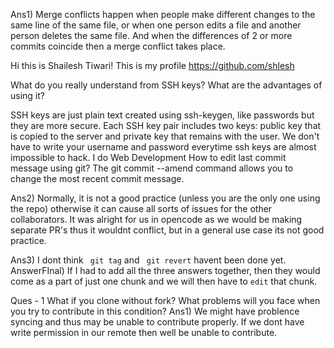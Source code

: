 Ans1) Merge conflicts happen when people make different changes to the same line of the same file, or when one person edits a file and another person deletes the same file. And when the differences of 2 or more commits coincide then a merge conflict takes place.

Hi this is Shailesh Tiwari!
This is my profile https://github.com/shlesh

What do you really understand from SSH keys? What are the advantages of using it?

SSH keys are just plain text created using ssh-keygen, like passwords but they are more secure. Each SSH key pair includes two keys: public key that is copied to the server and private key that remains with the user.
We don't have to write your username and password everytime
ssh keys are almost impossible to hack.
I do Web Development
How to edit last commit message using git?
The git commit --amend command allows you to change the most recent commit message.

Ans2) Normally, it is not a good practice (unless you are the only one using the repo) otherwise it can cause all sorts of issues for the other collaborators. It was alright for us in opencode as we would be making separate PR's thus it wouldnt conflict, but in a general use case its not good practice.

Ans3) I dont think ` git tag` and ` git revert` havent been done yet.
AnswerFInal) If I had to add all the three answers together, then they would come as a part of just one chunk and we will then have to `edit` that chunk.

Ques - 1 What if you clone without fork? What problems will you face when you try to contribute in this condition?
Ans1) We might have problence syncing and thus may be unable to contribute properly. If we dont have write permission in our remote then well be unable to contribute.